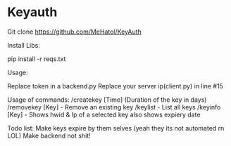 # Keyauth
Git clone https://github.com/MeHatol/KeyAuth

Install Libs:

pip install -r reqs.txt

Usage: 

Replace token in a backend.py
Replace your server ip(client.py) in line #15 

Usage of commands:
/createkey [Time] (Duration of the key in days)
/removekey [Key] - Remove an existing key 
/keylist - List all keys
/keyinfo [Key] - Shows hwid & Ip of a selected key also shows expiery date 

Todo list:
Make keys expire by them selves (yeah they its not automated rn LOL)
Make backend not shit! 
